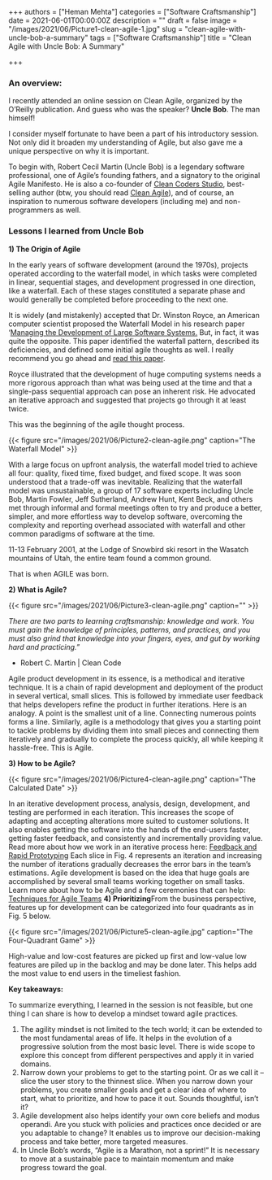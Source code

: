 +++
authors = ["Heman Mehta"]
categories = ["Software Craftsmanship"]
date = 2021-06-01T00:00:00Z
description = ""
draft = false
image = "/images/2021/06/Picture1-clean-agile-1.jpg"
slug = "clean-agile-with-uncle-bob-a-summary"
tags = ["Software Craftsmanship"]
title = "Clean Agile with Uncle Bob: A Summary"

+++


### An overview:

I recently attended an online session on Clean Agile, organized by the O’Reilly publication. And guess who was the speaker? **Uncle Bob**. The man himself!

I consider myself fortunate to have been a part of his introductory session. Not only did it broaden my understanding of Agile, but also gave me a unique perspective on why it is important.

To begin with, Robert Cecil Martin (Uncle Bob) is a legendary software professional, one of Agile’s founding fathers, and a signatory to the original Agile Manifesto. He is also a co-founder of [Clean Coders Studio](https://cleancoders.com/studio), best-selling author (btw, you should read [Clean Agile](https://g.co/kgs/nprVba)), and of course, an inspiration to numerous software developers (including me) and non-programmers as well.

### Lessons I learned from Uncle Bob

**1) The Origin of Agile**

In the early years of software development (around the 1970s), projects operated according to the waterfall model, in which tasks were completed in linear, sequential stages, and development progressed in one direction, like a waterfall. Each of these stages constituted a separate phase and would generally be completed before proceeding to the next one.

It is widely (and mistakenly) accepted that Dr. Winston Royce, an American computer scientist proposed the Waterfall Model in his research paper ‘[Managing the Development of Large Software Systems.](https://en.wikipedia.org/wiki/Winston_W._Royce#Managing_the_development_of_large_software_systems) But, in fact, it was quite the opposite. This paper identified the waterfall pattern, described its deficiencies, and defined some initial agile thoughts as well. I really recommend you go ahead and [read this paper](http://www.cs.umd.edu/class/spring2003/cmsc838p/Process/waterfall.pdf).

Royce illustrated that the development of huge computing systems needs a more rigorous approach than what was being used at the time and that a single-pass sequential approach can pose an inherent risk. He advocated an iterative approach and suggested that projects go through it at least twice.

This was the beginning of the agile thought process.

{{< figure src="/images/2021/06/Picture2-clean-agile.png" caption="The Waterfall Model" >}}

With a large focus on upfront analysis, the waterfall model tried to achieve all four: quality, fixed time, fixed budget, and fixed scope. It was soon understood that a trade-off was inevitable.   Realizing that the waterfall model was unsustainable, a group of 17 software experts including Uncle Bob, Martin Fowler, Jeff Sutherland, Andrew Hunt, Kent Beck, and others met through informal and formal meetings often to try and produce a better, simpler, and more effortless way to develop software, overcoming the complexity and reporting overhead associated with waterfall and other common paradigms of software at the time.

11-13 February 2001, at the Lodge of Snowbird ski resort in the Wasatch mountains of Utah, the entire team found a common ground.

That is when AGILE was born.

**2)  What is Agile?**

{{< figure src="/images/2021/06/Picture3-clean-agile.png" caption="" >}}

_There are two parts to learning craftsmanship: knowledge and work. You must gain the knowledge of principles, patterns, and practices, and you must also grind that knowledge into your fingers, eyes, and gut by working hard and practicing.”_

- Robert C. Martin | Clean Code

Agile product development in its essence, is a methodical and iterative technique. It is a chain of rapid development and deployment of the product in several vertical, small slices. This is followed by immediate user feedback that helps developers refine the product in further iterations.   Here is an analogy. A point is the smallest unit of a line. Connecting numerous points forms a line. Similarly, agile is a methodology that gives you a starting point to tackle problems by dividing them into small pieces and connecting them iteratively and gradually to complete the process quickly, all while keeping it hassle-free. This is Agile.

**3) How to be Agile?**

{{< figure src="/images/2021/06/Picture4-clean-agile.png" caption="The Calculated Date" >}}

In an iterative development process, analysis, design, development, and testing are performed in each iteration. This increases the scope of adapting and accepting alterations more suited to customer solutions. It also enables getting the software into the hands of the end-users faster, getting faster feedback, and consistently and incrementally providing value.   Read more about how we work in an iterative process here: [Feedback and Rapid Prototyping](/feedback/) Each slice in Fig. 4 represents an iteration and increasing the number of iterations gradually decreases the error bars in the team’s estimations.   Agile development is based on the idea that huge goals are accomplished by several small teams working together on small tasks. Learn more about how to be Agile and a few ceremonies that can help: [Techniques for Agile Teams](/techniques-for-an-agile-team/)  [](/techniques-for-an-agile-team/) **4) Prioritizing**From the business perspective, features up for development can be categorized into four quadrants as in Fig. 5 below.

{{< figure src="/images/2021/06/Picture5-clean-agile.jpg" caption="The Four-Quadrant Game" >}}

High-value and low-cost features are picked up first and low-value low features are piled up in the backlog and may be done later. This helps add the most value to end users in the timeliest fashion.

**Key takeaways:**

To summarize everything, I learned in the session is not feasible, but one thing I can share is how to develop a mindset toward agile practices.

1. The agility mindset is not limited to the tech world; it can be extended to the most fundamental areas of life. It helps in the evolution of a progressive solution from the most basic level. There is wide scope to explore this concept from different perspectives and apply it in varied domains.
2. Narrow down your problems to get to the starting point. Or as we call it – slice the user story to the thinnest slice. When you narrow down your problems, you create smaller goals and get a clear idea of where to start, what to prioritize, and how to pace it out. Sounds thoughtful, isn’t it?
3. Agile development also helps identify your own core beliefs and modus operandi. Are you stuck with policies and practices once decided or are you adaptable to change? It enables us to improve our decision-making process and take better, more targeted measures.
4. In Uncle Bob’s words, “Agile is a Marathon, not a sprint!” It is necessary to move at a sustainable pace to maintain momentum and make progress toward the goal.



